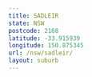 ```yaml
---
title: SADLEIR
state: NSW
postcode: 2168
latitude: -33.915939
longitude: 150.875345
url: /nsw/sadleir/
layout: suburb
---
```

